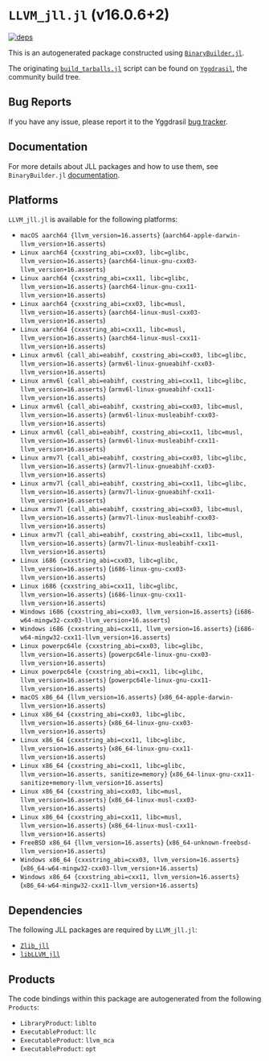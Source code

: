 # `LLVM_jll.jl` (v16.0.6+2)

[![deps](https://juliahub.com/docs/LLVM_jll/deps.svg)](https://juliahub.com/ui/Packages/LLVM_jll/oCjC7?page=2)

This is an autogenerated package constructed using [`BinaryBuilder.jl`](https://github.com/JuliaPackaging/BinaryBuilder.jl).

The originating [`build_tarballs.jl`](https://github.com/JuliaPackaging/Yggdrasil/blob/58dc994f723d7e53f7226a14b493c7ab86471ab3/L/LLVM/LLVM@16/build_tarballs.jl) script can be found on [`Yggdrasil`](https://github.com/JuliaPackaging/Yggdrasil/), the community build tree.

## Bug Reports

If you have any issue, please report it to the Yggdrasil [bug tracker](https://github.com/JuliaPackaging/Yggdrasil/issues).

## Documentation

For more details about JLL packages and how to use them, see `BinaryBuilder.jl` [documentation](https://docs.binarybuilder.org/stable/jll/).

## Platforms

`LLVM_jll.jl` is available for the following platforms:

* `macOS aarch64 {llvm_version=16.asserts}` (`aarch64-apple-darwin-llvm_version+16.asserts`)
* `Linux aarch64 {cxxstring_abi=cxx03, libc=glibc, llvm_version=16.asserts}` (`aarch64-linux-gnu-cxx03-llvm_version+16.asserts`)
* `Linux aarch64 {cxxstring_abi=cxx11, libc=glibc, llvm_version=16.asserts}` (`aarch64-linux-gnu-cxx11-llvm_version+16.asserts`)
* `Linux aarch64 {cxxstring_abi=cxx03, libc=musl, llvm_version=16.asserts}` (`aarch64-linux-musl-cxx03-llvm_version+16.asserts`)
* `Linux aarch64 {cxxstring_abi=cxx11, libc=musl, llvm_version=16.asserts}` (`aarch64-linux-musl-cxx11-llvm_version+16.asserts`)
* `Linux armv6l {call_abi=eabihf, cxxstring_abi=cxx03, libc=glibc, llvm_version=16.asserts}` (`armv6l-linux-gnueabihf-cxx03-llvm_version+16.asserts`)
* `Linux armv6l {call_abi=eabihf, cxxstring_abi=cxx11, libc=glibc, llvm_version=16.asserts}` (`armv6l-linux-gnueabihf-cxx11-llvm_version+16.asserts`)
* `Linux armv6l {call_abi=eabihf, cxxstring_abi=cxx03, libc=musl, llvm_version=16.asserts}` (`armv6l-linux-musleabihf-cxx03-llvm_version+16.asserts`)
* `Linux armv6l {call_abi=eabihf, cxxstring_abi=cxx11, libc=musl, llvm_version=16.asserts}` (`armv6l-linux-musleabihf-cxx11-llvm_version+16.asserts`)
* `Linux armv7l {call_abi=eabihf, cxxstring_abi=cxx03, libc=glibc, llvm_version=16.asserts}` (`armv7l-linux-gnueabihf-cxx03-llvm_version+16.asserts`)
* `Linux armv7l {call_abi=eabihf, cxxstring_abi=cxx11, libc=glibc, llvm_version=16.asserts}` (`armv7l-linux-gnueabihf-cxx11-llvm_version+16.asserts`)
* `Linux armv7l {call_abi=eabihf, cxxstring_abi=cxx03, libc=musl, llvm_version=16.asserts}` (`armv7l-linux-musleabihf-cxx03-llvm_version+16.asserts`)
* `Linux armv7l {call_abi=eabihf, cxxstring_abi=cxx11, libc=musl, llvm_version=16.asserts}` (`armv7l-linux-musleabihf-cxx11-llvm_version+16.asserts`)
* `Linux i686 {cxxstring_abi=cxx03, libc=glibc, llvm_version=16.asserts}` (`i686-linux-gnu-cxx03-llvm_version+16.asserts`)
* `Linux i686 {cxxstring_abi=cxx11, libc=glibc, llvm_version=16.asserts}` (`i686-linux-gnu-cxx11-llvm_version+16.asserts`)
* `Windows i686 {cxxstring_abi=cxx03, llvm_version=16.asserts}` (`i686-w64-mingw32-cxx03-llvm_version+16.asserts`)
* `Windows i686 {cxxstring_abi=cxx11, llvm_version=16.asserts}` (`i686-w64-mingw32-cxx11-llvm_version+16.asserts`)
* `Linux powerpc64le {cxxstring_abi=cxx03, libc=glibc, llvm_version=16.asserts}` (`powerpc64le-linux-gnu-cxx03-llvm_version+16.asserts`)
* `Linux powerpc64le {cxxstring_abi=cxx11, libc=glibc, llvm_version=16.asserts}` (`powerpc64le-linux-gnu-cxx11-llvm_version+16.asserts`)
* `macOS x86_64 {llvm_version=16.asserts}` (`x86_64-apple-darwin-llvm_version+16.asserts`)
* `Linux x86_64 {cxxstring_abi=cxx03, libc=glibc, llvm_version=16.asserts}` (`x86_64-linux-gnu-cxx03-llvm_version+16.asserts`)
* `Linux x86_64 {cxxstring_abi=cxx11, libc=glibc, llvm_version=16.asserts}` (`x86_64-linux-gnu-cxx11-llvm_version+16.asserts`)
* `Linux x86_64 {cxxstring_abi=cxx11, libc=glibc, llvm_version=16.asserts, sanitize=memory}` (`x86_64-linux-gnu-cxx11-sanitize+memory-llvm_version+16.asserts`)
* `Linux x86_64 {cxxstring_abi=cxx03, libc=musl, llvm_version=16.asserts}` (`x86_64-linux-musl-cxx03-llvm_version+16.asserts`)
* `Linux x86_64 {cxxstring_abi=cxx11, libc=musl, llvm_version=16.asserts}` (`x86_64-linux-musl-cxx11-llvm_version+16.asserts`)
* `FreeBSD x86_64 {llvm_version=16.asserts}` (`x86_64-unknown-freebsd-llvm_version+16.asserts`)
* `Windows x86_64 {cxxstring_abi=cxx03, llvm_version=16.asserts}` (`x86_64-w64-mingw32-cxx03-llvm_version+16.asserts`)
* `Windows x86_64 {cxxstring_abi=cxx11, llvm_version=16.asserts}` (`x86_64-w64-mingw32-cxx11-llvm_version+16.asserts`)

## Dependencies

The following JLL packages are required by `LLVM_jll.jl`:

* [`Zlib_jll`](https://github.com/JuliaBinaryWrappers/Zlib_jll.jl)
* [`libLLVM_jll`](https://github.com/JuliaBinaryWrappers/libLLVM_jll.jl)

## Products

The code bindings within this package are autogenerated from the following `Products`:

* `LibraryProduct`: `liblto`
* `ExecutableProduct`: `llc`
* `ExecutableProduct`: `llvm_mca`
* `ExecutableProduct`: `opt`
